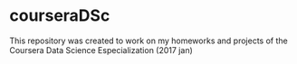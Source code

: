# courseraDSc
This repository was created to work on my homeworks and projects of the Coursera Data Science Especialization (2017 jan)
